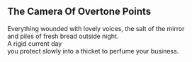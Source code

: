 The Camera Of Overtone Points
-----------------------------
Everything wounded with lovely voices, the salt of the mirror  
and piles of fresh bread outside night.  
A rigid current day  
you protect slowly into a thicket to perfume your business.  
